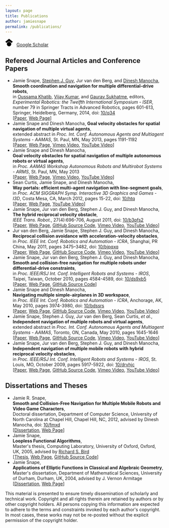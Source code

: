 ```yaml
---
layout: page
title: Publications
author: jamiesnape
permalink: /publications/
---
```


[![Google Scholar Logo](/assets/googlescholar.png)](https://scholar.google.com/citations?hl=en&user=F9kSTM0AAAAJ) &nbsp; [Google Scholar](https://scholar.google.com/citations?hl=en&user=F9kSTM0AAAAJ)

## Refereed Journal Articles and Conference Papers

* Jamie Snape, [Stephen J. Guy](https://www-users.cs.umn.edu/~sjguy/), Jur van den Berg, and [Dinesh Manocha](https://www.cs.umd.edu/people/dmanocha/),  
  **Smooth coordination and navigation for multiple differential-drive robots**,  
  in [Oussama Khatib](http://khatib.stanford.edu), [Vijay Kumar](https://www.kumarrobotics.org/), and [Gaurav Sukhatme](https://viterbi.usc.edu/directory/faculty/Sukhatme/Gaurav/), editors, *Experimental Robotics: the Twelfth International Symposium - ISER*, number 79 in Springer Tracts in Advanced Robotics, pages 601-613, Springer, Heidelberg, Germany, 2014, doi: [10/q34](https://doi.org/q34)  
  [[Paper](https://gamma.cs.unc.edu/ORCA-AVO-DD/ORCA-AVO-DD.pdf), [Web Page](https://gamma.cs.unc.edu/ORCA-AVO-DD/)]
* Jamie Snape and Dinesh Manocha,
  **Goal velocity obstacles for spatial navigation of multiple virtual agents**,  
  extended abstract in *Proc. Int. Conf. Autonomous Agents and Multiagent Systems - AAMAS*, St. Paul, MN, May 2013, pages 1191-1192  
  [[Paper](https://gamma.cs.unc.edu/GVO/GVO-AAMAS.pdf), [Web Page](https://gamma.cs.unc.edu/GVO/), [Vimeo Video](https://vimeo.com/50951913), [YouTube Video](https://youtu.be/2HHMAFPN1HI)]
* Jamie Snape and Dinesh Manocha,  
  **Goal velocity obstacles for spatial navigation of multiple autonomous robots or virtual agents**,  
  in *Proc. AAMAS Workshop Autonomous Robots and Multirobot Systems - ARMS*, St. Paul, MN, May 2013  
  [[Paper](https://gamma.cs.unc.edu/GVO/GVO-ARMS.pdf), [Web Page](https://gamma.cs.unc.edu/GVO/), [Vimeo Video](https://vimeo.com/50951913), [YouTube Video](https://youtu.be/2HHMAFPN1HI)]
* Sean Curtis, Jamie Snape, and Dinesh Manocha,  
  **Way portals: efficient multi-agent navigation with line-segment goals**,  
  in *Proc. ACM SIGGRAPH Symp. Interactive 3D Graphics and Games - I3D*, Costa Mesa, CA, March 2012, pages 15-22, doi: [10/htq](https://doi.org/htq)  
  [[Paper](https://gamma.cs.unc.edu/WayPortals/download/curtis12_wayportal.pdf), [Web Page](https://gamma.cs.unc.edu/WayPortals/), [YouTube Video](https://youtu.be/7qfJ8w6JXco)]
* Jamie Snape, Jur van den Berg, Stephen J. Guy, and Dinesh Manocha,  
  **The hybrid reciprocal velocity obstacle**,  
  *IEEE Trans. Robot.*, 27(4):696-706, August 2011, doi: [10/b3pfs2](https://doi.org/b3pfs2)  
  [[Paper](https://gamma.cs.unc.edu/HRVO/HRVO-T-RO.pdf), [Web Page](https://gamma.cs.unc.edu/HRVO/), [GitHub Source Code](https://github.com/snape/HRVO), [Vimeo Video](https://vimeo.com/51329026), [YouTube Video](https://youtu.be/u9I-SqLznYw)]
* Jur van den Berg, Jamie Snape, Stephen J. Guy, and Dinesh Manocha,  
  **Reciprocal collision avoidance with acceleration-velocity obstacles**,  
  in *Proc. IEEE Int. Conf. Robotics and Automation - ICRA*, Shanghai, PR China, May 2011, pages 3475–3482, doi: [10/bjpqxq](https://doi.org/bjpqxq)  
  [[Paper](https://gamma.cs.unc.edu/AVO/AVO.pdf), [Web Page](https://gamma.cs.unc.edu/AVO/), [GitHub Source Code](https://github.com/snape/AVO2), [Vimeo Video](https://vimeo.com/496668651), [YouTube Video](https://youtu.be/BeNIPfWRLrY)]
* Jamie Snape, Jur van den Berg, Stephen J. Guy, and Dinesh Manocha,  
  **Smooth and collision-free navigation for multiple robots under differential-drive constraints**,  
  in *Proc. IEEE/RSJ Int. Conf. Intelligent Robots and Systems - IROS*, Taipei, Taiwan, October 2010, pages 4584-4589, doi: [10/ds9xb5](https://doi.org/ds9xb5)  
  [[Paper](https://gamma.cs.unc.edu/ORCA-DD/ORCA-DD.pdf), [Web Page](https://gamma.cs.unc.edu/ORCA-DD/), [GitHub Source Code](https://github.com/snape/RVO2)]
* Jamie Snape and Dinesh Manocha,  
  **Navigating multiple simple-airplanes in 3D workspace**,  
  in *Proc. IEEE Int. Conf. Robotics and Automation - ICRA*, Anchorage, AK, May 2010, pages 3974-3980, doi: [10/bdssrs](https://doi.org/bdssrs)  
  [[Paper](https://gamma.cs.unc.edu/S-AIRPLANE/S-AIRPLANE.pdf), [Web Page](https://gamma.cs.unc.edu/S-AIRPLANE/), [GitHub Source Code](https://github.com/snape/RVO2-3D), [Vimeo Video](https://vimeo.com/489185616), [YouTube Video](https://youtu.be/I9h81oAuF7w)]
* Jamie Snape, Stephen J. Guy, Jur van den Berg, Sean Curtis, *et al.*,  
  **Independent navigation of multiple robots and virtual agents**,  
  extended abstract in *Proc. Int. Conf. Autonomous Agents and Multiagent Systems - AAMAS*, Toronto, ON, Canada, May 2010, pages 1645-1646  
  [[Paper](https://gamma.cs.unc.edu/INDNAV/INDNAV.pdf), [Web Page](https://gamma.cs.unc.edu/INDNAV/), [GitHub Source Code](https://github.com/snape/RVO2), [Vimeo Video](https://vimeo.com/499052407), [YouTube Video](https://youtu.be/pmwwxX22eDg)]
* Jamie Snape, Jur van den Berg, Stephen J. Guy, and Dinesh Manocha,  
  **Independent navigation of multiple mobile robots with hybrid reciprocal velocity obstacles**,  
  in *Proc. IEEE/RSJ Int. Conf. Intelligent Robots and Systems - IROS*, St. Louis, MO, October 2009, pages 5917-5922, doi: [10/drvhjc](https://doi.org/drvhjc)  
  [[Paper](https://gamma.cs.unc.edu/HRVO/HRVO-IROS.pdf), [Web Page](https://gamma.cs.unc.edu/HRVO/), [GitHub Source Code](https://github.com/snape/HRVO), [Vimeo Video](https://vimeo.com/51329026), [YouTube Video](https://youtu.be/u9I-SqLznYw)]

## Dissertations and Theses

* Jamie R. Snape,  
  **Smooth and Collision-Free Navigation for Multiple Mobile Robots and Video Game Characters**,  
  Doctoral dissertation, Department of Computer Science, University of North Carolina at Chapel Hill, Chapel Hill, NC, 2012, advised by Dinesh Manocha, doi: [10/fmxd](https://doi.org/fmxd)  
  [[Dissertation](assets/publications/phd/dissertation.pdf), [Web Page](phd.md)]
* Jamie Snape,  
  **Loopless Functional Algorithms**,  
  Master's thesis, Computing Laboratory, University of Oxford, Oxford, UK, 2005, advised by [Richard S. Bird](https://www.cs.ox.ac.uk/people/richard.bird/)  
  [[Thesis](assets/publications/msc/thesis.pdf), [Web Page](msc.md), [GitHub Source Code](https://github.com/snape/Loopless-Functional-Algorithms)]
* Jamie Snape,  
  **Applications of Elliptic Functions in Classical and Algebraic Geometry**,  
  Master's dissertation, Department of Mathematical Sciences, University of Durham, Durham, UK, 2004, advised by J. Vernon Armitage  
  [[Dissertation](assets/publications/mmath/dissertation.pdf), [Web Page](mmath.md)]

This material is presented to ensure timely dissemination of scholarly and
technical work. Copyright and all rights therein are retained by authors or by
other copyright holders. All persons copying this information are expected to
adhere to the terms and constraints invoked by each author's copyright. In most
cases, these works may not be re-posted without the explicit permission of the
copyright holder.
